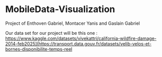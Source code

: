 # MobileData-Visualization
Project of Enthoven Gabriel, Montacer Yanis and Gaslain Gabriel 

Our data set for our project will be this one : https://www.kaggle.com/datasets/vivekattri/california-wildfire-damage-2014-feb2025](https://transport.data.gouv.fr/datasets/velib-velos-et-bornes-disponibilite-temps-reel
